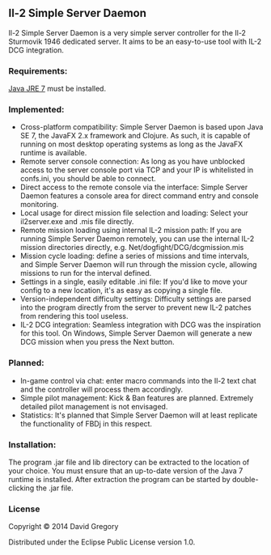 Il-2 Simple Server Daemon
-------------------------

Il-2 Simple Server Daemon is a very simple server controller for the Il-2 Sturmovik 1946 dedicated server. It aims to be an easy-to-use tool with IL-2 DCG integration.

### Requirements:

[Java JRE 7][1] must be installed.

### Implemented:

- Cross-platform compatibility: Simple Server Daemon is based upon Java SE 7, the JavaFX 2.x framework and Clojure. As such, it is capable of running on most desktop operating systems as long as the JavaFX runtime is available.
- Remote server console connection: As long as you have unblocked access to the server console port via TCP and your IP is whitelisted in confs.ini, you should be able to connect.
- Direct access to the remote console via the interface: Simple Server Daemon features a console area for direct command entry and console monitoring.
- Local usage for direct mission file selection and loading: Select your il2server.exe and .mis file directly.
- Remote mission loading using internal IL-2 mission path: If you are running Simple Server Daemon remotely, you can use the internal IL-2 mission directories directly, e.g. Net/dogfight/DCG/dcgmission.mis
- Mission cycle loading: define a series of missions and time intervals, and Simple Server Daemon will run through the mission cycle, allowing missions to run for the interval defined.
- Settings in a single, easily editable .ini file: If you'd like to move your config to a new location, it's as easy as copying a single file.
- Version-independent difficulty settings: Difficulty settings are parsed into the program directly from the server to prevent new IL-2 patches from rendering this tool useless.
- IL-2 DCG integration: Seamless integration with DCG was the inspiration for this tool. On Windows, Simple Server Daemon will generate a new DCG mission when you press the Next button.

### Planned:

- In-game control via chat: enter macro commands into the Il-2 text chat and the controller will process them accordingly.
- Simple pilot management: Kick & Ban features are planned. Extremely detailed pilot management is not envisaged.
- Statistics: It's planned that Simple Server Daemon will at least replicate the functionality of FBDj in this respect.

### Installation:

The program .jar file and lib directory can be extracted to the location of your choice. You must ensure that an up-to-date version of the Java 7 runtime is installed. After extraction the program can be started by double-clicking the .jar file.

### License

Copyright © 2014 David Gregory

Distributed under the Eclipse Public License version 1.0.

[1]: http://www.oracle.com/technetwork/java/javase/downloads/jre7-downloads-1880261.html
